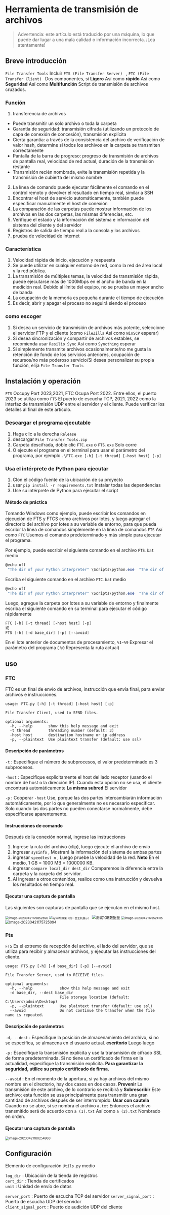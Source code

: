 # Herramienta de transmisión de archivos

> Advertencia: este artículo está traducido por una máquina, lo que puede dar lugar a una mala calidad o información incorrecta. ¡Lea atentamente!

## Breve introducción

`File Transfer Tools`  Incluir `FTS (File Transfer Server) ` , `FTC (File Transfer Client) ` Dos componentes, sí **Ligero** Así como **rápido** Así como **Seguridad** Así como **Multifunción** Script de transmisión de archivos cruzados.

### Función

1. transferencia de archivos

  - Puede transmitir un solo archivo o toda la carpeta
  - Garantía de seguridad: transmisión cifrada (utilizando un protocolo de capa de conexión de concesión), transmisión explícita
  - Cierta garantía: a través de la consistencia del archivo de verificación de valor hash, determine si todos los archivos en la carpeta se transmiten correctamente
  - Pantalla de la barra de progreso: progreso de transmisión de archivos de pantalla real, velocidad de red actual, duración de la transmisión restante
  - Transmisión recién nombrada, evite la transmisión repetida y la transmisión de cubierta del mismo nombre

2. La línea de comando puede ejecutar fácilmente el comando en el control remoto y devolver el resultado en tiempo real, similar a SSH
3. Encontrar el host de servicio automáticamente, también puede especificar manualmente el host de conexión
4. La comparación de las carpetas puede mostrar información de los archivos en las dos carpetas, las mismas diferencias, etc.
5. Verifique el estado y la información del sistema e información del sistema del cliente y del servidor
6. Registros de salida de tiempo real a la consola y los archivos
7. prueba de velocidad de Internet

### Característica

1. Velocidad rápida de inicio, ejecución y respuesta
2. Se puede utilizar en cualquier entorno de red, como la red de área local y la red pública.
3. La transmisión de múltiples temas, la velocidad de transmisión rápida, puede ejecutarse más de 1000Mbps en el ancho de banda en la medición real. Debido al límite del equipo, no se prueba un mayor ancho de banda
4. La ocupación de la memoria es pequeña durante el tiempo de ejecución
5. Es decir, abrir y apagar el proceso no seguirá siendo el proceso

### como escoger

1. Si desea un servicio de transmisión de archivos más potente, seleccione el servidor FTP y el cliente (como `FileZilla` Así como `WinSCP` esperar)
2. Si desea sincronización y compartir de archivos estables, se recomienda usar `Resilio Sync` Así como `Syncthing` esperar
3. Si simplemente transmite archivos ocasionalmente/no me gusta la retención de fondo de los servicios anteriores, ocupación de recursos/no más poderoso servicio/Si desea personalizar su propia función, elija `File Transfer Tools` 

## Instalación y operación

 `FTS` Occupy Port 2023,2021, FTC Ocupa Port 2022. Entre ellos, el puerto 2023 se utiliza como `FTS` El puerto de escucha TCP, 2021, 2022 como la interfaz de transmisión UDP entre el servidor y el cliente. Puede verificar los detalles al final de este artículo.

### Descargar el programa ejecutable

1. Haga clic a la derecha `Release` 
2. descargar `File Transfer Tools.zip` 
3. Carpeta descifrada, doble clic `FTC.exe`  o  `FTS.exe`  Solo corre
4. O ejecute el programa en el terminal para usar el parámetro del programa, por ejemplo `.\FTC.exe [-h] [-t thread] [-host host] [-p]` 

### Usa el intérprete de Python para ejecutar

1. Clon el código fuente de la ubicación de su proyecto
2. usar `pip install -r requirements.txt` Instalar todas las dependencias
3. Use su intérprete de Python para ejecutar el script

#### Método de práctica

Tomando Windows como ejemplo, puede escribir los comandos en ejecución de FTS y FTCS como archivos por lotes, y luego agregar el directorio del archivo por lotes a su variable de entorno, para que pueda escribir la línea de comandos simplemente en la línea de comandos `FTS` Así como `FTC` Usemos el comando predeterminado y más simple para ejecutar el programa.

Por ejemplo, puede escribir el siguiente comando en el archivo `FTS.bat` medio

```powershell
@echo off
 "The dir of your Python interpreter" \Scripts\python.exe  "The dir of your project" \FTS.py %1 %2 %3 %4 %5 %6
```

Escriba el siguiente comando en el archivo `FTC.bat` medio

```powershell
@echo off
 "The dir of your Python interpreter" \Scripts\python.exe  "The dir of your project" \FTC.py %1 %2 %3 %4 %5 %6
```

Luego, agregue la carpeta por lotes a su variable de entorno y finalmente escriba el siguiente comando en su terminal para ejecutar el código rápidamente

```powershell
FTC [-h] [-t thread] [-host host] [-p]
或
FTS [-h] [-d base_dir] [-p] [--avoid]
```

En el lote anterior de documentos de procesamiento, `%1~%9` Expresar el parámetro del programa ( `%0` Representa la ruta actual)



## uso

### FTC

FTC es un final de envío de archivos, instrucción que envía final, para enviar archivos e instrucciones.

```
usage: FTC.py [-h] [-t thread] [-host host] [-p]

File Transfer Client, used to SEND files.

optional arguments:
  -h, --help       show this help message and exit
  -t thread        threading number (default: 3)
  -host host       destination hostname or ip address
  -p, --plaintext  Use plaintext transfer (default: use ssl)
```

#### Descripción de parámetros

 `-t` : Especifique el número de subprocesos, el valor predeterminado es 3 subprocesos.

 `-host` : Especifique explícitamente el host del lado receptor (usando el nombre de host o la dirección IP). Cuando esta opción no se usa, el cliente encontrará automáticamente **La misma subred** El servidor

 `-p` : Cooperar `-host`  Use, porque las dos partes intercambiarán información automáticamente, por lo que generalmente no es necesario especificar. Solo cuando las dos partes no pueden conectarse normalmente, debe especificarse aparentemente.

#### Instrucciones de comando

Después de la conexión normal, ingrese las instrucciones

1. Ingrese la ruta del archivo (clip), luego ejecute el archivo de envío
2. ingresar `sysinfo` , Mostrará la información del sistema de ambas partes
3. ingresar `speedtest n` , Luego pruebe la velocidad de la red. **Neto** En el medio, 1 GB = 1000 MB = 1000000 KB.
4. ingresar `compare local_dir dest_dir` Comparemos la diferencia entre la carpeta y la carpeta del servidor.
5. Al ingresar a otros contenidos, realice como una instrucción y devuelva los resultados en tiempo real.

#### Ejecutar una captura de pantalla

Las siguientes son capturas de pantalla que se ejecutan en el mismo host.

<img src= "assets/image-20230421175852690.png"  alt= "image-20230421175852690"  style= "zoom:67%;"  />

<img src= "assets/image-20230421174220808.png"  alt= "sysinfo效果（同一台主机展示）"  style= "zoom:60%;"  />

<img src= "assets/image-20230421175214141.png"  alt= "测试1GB数据量"  style= "zoom: 80%;"  />

<img src= "assets/image-20230421175524115.png"  alt= "image-20230421175524115"  style= "zoom:67%;"  />

<img src= "assets/image-20230421175725094.png"  alt= "image-20230421175725094"  style= "zoom:80%;"  />

### Fts

 `FTS` Es el extremo de recepción del archivo, el lado del servidor, que se utiliza para recibir y almacenar archivos, y ejecutar las instrucciones del cliente.

```
usage: FTS.py [-h] [-d base_dir] [-p] [--avoid]

File Transfer Server, used to RECEIVE files.

optional arguments:
  -h, --help            show this help message and exit
  -d base_dir, --dest base_dir
                        File storage location (default: C:\Users\admin\Desktop)
  -p, --plaintext       Use plaintext transfer (default: use ssl)
  --avoid               Do not continue the transfer when the file name is repeated.
```

#### Descripción de parámetros

 `-d, --dest` : Especifique la posición de almacenamiento del archivo, si no se especifica, se almacena en el usuario actual. **escritorio** Luego luego

 `-p` : Especifique la transmisión explícita y use la transmisión de cifrado SSL de forma predeterminada. Si no tiene un certificado de firma en la actualidad, especifique la transmisión explícita. **Para garantizar la seguridad, utilice su propio certificado de firma.** 

 `--avoid` : En el momento de la apertura, si ya hay archivos del mismo nombre en el directorio, hay dos casos en dos casos. **Prevenir** La transmisión de este archivo, de lo contrario se recibirá y **Sobrescribir** Este archivo; esta función se usa principalmente para transmitir una gran cantidad de archivos después de ser interrumpido. **Usar con cautela** Cuando no se abre, si se nombra el archivo `a.txt` Entonces el archivo transmitido será de acuerdo con `a (1).txt` Así como `a (2).txt` Nombrado en orden.

#### Ejecutar una captura de pantalla

<img src= "assets/image-20230421180254963.png"  alt= "image-20230421180254963"  style= "zoom:70%;"  />

## Configuración

Elemento de configuración `Utils.py` medio

 `log_dir` : Ubicación de la tienda de registros </br>
 `cert_dir` : Tienda de certificados </br>
 `unit`  : Unidad de envío de datos </br>

 `server_port` : Puerto de escucha TCP del servidor </b>
 `server_signal_port` : Puerto de escucha UDP del servidor </br>
 `client_signal_port` : Puerto de audición UDP del cliente </br>

